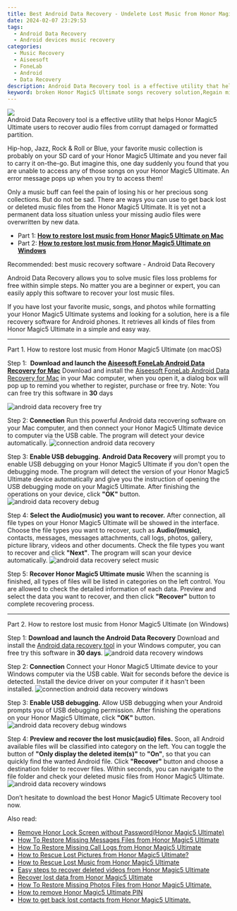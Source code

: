 ```yaml
---
title: Best Android Data Recovery - Undelete Lost Music from Honor Magic5 Ultimate
date: 2024-02-07 23:29:53
tags: 
  - Android Data Recovery
  - Android devices music recovery
categories: 
  - Music Recovery
  - Aiseesoft
  - FoneLab
  - Android
  - Data Recovery
description: Android Data Recovery tool is a effective utility that helps Honor Magic5 Ultimate users to recover audio files from corrupt damaged or formatted partition.
keyword: broken Honor Magic5 Ultimate songs recovery solution,Regain missing songs on Honor Magic5 Ultimate,Recover deleted songs,recover lost songs from Honor Magic5 Ultimate,save lost music on Honor Magic5 Ultimate,undelete songs from Honor Magic5 Ultimate,how to recover song in Honor Magic5 Ultimate,how do i recover song on Honor Magic5 Ultimate,lost all song in Honor Magic5 Ultimate again,Honor Magic5 Ultimate song deleted itself,how to refind deleted song from Honor Magic5 Ultimate,Honor Magic5 Ultimate reset but recover song
---
```


<img src="https://img0mobiles.techidaily.com/images/best-assets/devices/honor/honor-magic5-ultimate/5.jpg" class="atpl-imgstyle"  />

<div class="atpl-content atpl-for-fonelab-android recover-music">

<div class="atpl-post-description-part-1">
Android Data Recovery tool is a effective utility that helps Honor Magic5 Ultimate users to recover audio files from corrupt damaged or formatted partition.
</div>



<div class="atpl-post-description-part-2">
<div class="tpl-content-sub-paragraph-normal">
  <p>
    Hip-hop, Jazz, Rock & Roll or Blue, your favorite music collection is probably on your SD card of your Honor Magic5 Ultimate and you never fail to carry it on-the-go. But imagine this, one day suddenly you found that you are unable to access any of those songs on your Honor Magic5 Ultimate. An error message pops up when you try to access them!
  </p>
  <p>
    Only a music buff can feel the pain of losing his or her precious song collections. But do not be sad. There are ways you can use to get back lost or deleted music files from the Honor Magic5 Ultimate. It is yet not a permanent data loss situation unless your missing audio files were overwritten by new data.
  </p>
</div>
</div>

<ul>
  <li>Part 1: <strong><a href="#p1">How to restore lost music from Honor Magic5 Ultimate on Mac</a></strong></li>
  <li>Part 2: <strong><a href="#p2">How to restore lost music from Honor Magic5 Ultimate on Windows</a></strong></li>
</ul>


<div class="atpl-post-description-part-3">
<div class="tpl-content-sub-paragraph-title">
  Recommended: best music recovery software - Android Data Recovery
</div>
<div class="tpl-content-sub-paragraph-content">
  <p>
      Android Data Recovery allows you to solve music files loss problems for free within simple steps. No matter you are a beginner or expert, you can easily apply this software to recover your lost music files.
  </p>
  <p>
      If you have lost your favorite music, songs, and photos while formatting your Honor Magic5 Ultimate systems and looking for a solution, here is a file recovery software for Android phones. It retrieves all kinds of files from Honor Magic5 Ultimate in a simple and easy way.
  </p>
</div>
</div>



<!-- Part 1 -->
<a id="p1" name="p1" ></a><hr>

<div>
  <span class="atpl-step-part-style">Part 1. How to restore lost music from Honor Magic5 Ultimate (on macOS)</span>
</div>

<span class="atpl-stepstyle-a"><span>Step 1: </span></span> <strong>Download and launch the <a href="https://tools.techidaily.com/aiseesoft-android-data-recovery-for-mac/" target="_blank" rel="noopener">Aiseesoft FoneLab Android Data Recovery for Mac</a></strong>
Download and install the <a href="https://tools.techidaily.com/aiseesoft-android-data-recovery-for-mac/" target="_blank" rel="noopener">Aiseesoft FoneLab Android Data Recovery for Mac</a> in your Mac computer, when you open it, a dialog box will pop up to remind you whether to register, purchase or free try.
Note: You can free try this software in <strong>30</strong> days

<img src="https://tools.techidaily.com/images/apps/aiseesoft/android-data-recovery/mac-free-try.png" class="atpl-imgstyle" alt="android data recovery free try" />

<span class="atpl-stepstyle-a"><span>Step 2: </span></span> <strong>Connection</strong>
Run this powerful Android data recovering software on your Mac computer, and then connect your Honor Magic5 Ultimate device to computer via the USB cable. The program will detect your device automatically.
<img src="https://tools.techidaily.com/images/apps/aiseesoft/android-data-recovery/mac-connection-interface.jpg" class="atpl-imgstyle" alt="connection android data recovery" />

<span class="atpl-stepstyle-a"><span>Step 3: </span></span> <strong>Enable USB debugging.</strong>
<strong>Android Data Recovery</strong> will prompt you to enable USB debugging on your Honor Magic5 Ultimate if you don't open the debugging mode. The program will detect the version of your Honor Magic5 Ultimate device automatically and give you the instruction of opening the USB debugging mode on your Magic5 Ultimate. After finishing the operations on your device, click <strong>"OK"</strong> button.
<img src="https://tools.techidaily.com/images/apps/aiseesoft/android-data-recovery/mac-android-usb-debug.jpg"  class="atpl-imgstyle" alt="android data recovery debug" />

<span class="atpl-stepstyle-a"><span>Step 4: </span></span> <strong>Select the Audio(music) you want to recover.</strong>
After connection, all file types on your Honor Magic5 Ultimate will be showed in the interface. Choose the file types you want to recover, such as <strong>Audio/(music)</strong>, contacts, messages, messages attachments, call logs, photos, gallery, picture library, videos and other documents. Check the file types you want to recover and click <b>"Next"</b>. The program will scan your device automatically.
<img src="https://tools.techidaily.com/images/apps/aiseesoft/android-data-recovery/mac-choose-type-music.jpg" class="atpl-imgstyle" alt="android data recovery select music" />

<span class="atpl-stepstyle-a"><span>Step 5: </span></span> <strong>Recover Honor Magic5 Ultimate music</strong>
When the scanning is finished, all types of files will be listed in categories on the left control. You are allowed to check the detailed information of each data. Preview and select the data you want to recover, and then click <b>"Recover"</b> button to complete recovering process.


<a id="p2" name="p2"></a><hr>

<!-- Part 2 -->
<div>
  <span class="atpl-step-part-style">Part 2. How to restore lost music from Honor Magic5 Ultimate (on Windows)</span>
</div>

<span class="atpl-stepstyle-a"><span>Step 1: </span></span> <strong>Download and launch the Android Data Recovery</strong>
Download and install the <a href="https://tools.techidaily.com/aiseesoft-android-data-recovery-for-win/" target="_blank" rel="noopener">Android data recovery tool</a> in your Windows computer, you can free try this software in <b>30 days</b>.
<img src="https://tools.techidaily.com/images/apps/aiseesoft/android-data-recovery/win-start-interface.png"  class="atpl-imgstyle" alt="android data recovery windows" />

<span class="atpl-stepstyle-a"><span>Step 2: </span></span> <strong>Connection</strong>
Connect your Honor Magic5 Ultimate device to your Windows computer via the USB cable. Wait for seconds before the device is detected. Install the device driver on your computer if it hasn't been installed.
<img src="https://tools.techidaily.com/images/apps/aiseesoft/android-data-recovery/win-connection-interface.png" class="atpl-imgstyle" alt="connection android data recovery windows" />

<span class="atpl-stepstyle-a"><span>Step 3: </span></span> <strong>Enable USB debugging.</strong>
Allow USB debugging when your Android prompts you of USB debugging permission. After finishing the operations on your Honor Magic5 Ultimate, click <b>"OK"</b> button.
<img src="https://tools.techidaily.com/images/apps/aiseesoft/android-data-recovery/win-android-usb-debug.png" class="atpl-imgstyle" alt="android data recovery debug windows" />

<span class="atpl-stepstyle-a"><span>Step 4: </span></span> <strong>Preview and recover the lost music(audio) files.</strong>
Soon, all Android available files will be classified into category on the left. You can toggle the button of <b>"Only display the deleted item(s)"</b> to <b>"On"</b>, so that you can quickly find the wanted Android file. Click <b>"Recover"</b> button and choose a destination folder to recover files. Within seconds, you can navigate to the file folder and check your deleted music files from Honor Magic5 Ultimate.
<img src="https://tools.techidaily.com/images/apps/aiseesoft/android-data-recovery/win-recover-music.jpg" class="atpl-imgstyle" alt="android data recovery windows" />

<div class="atpl-post-description-part-4">
<div class="tpl-content-sub-paragraph-normal">
    <p>
        Don’t hesitate to download the best Honor Magic5 Ultimate Recovery tool now.
    </p>
</div>
</div>


<ins class="adsbygoogle"
     style="display:block"
     data-ad-client="ca-pub-7571918770474297"
     data-ad-slot="8358498916"
     data-ad-format="auto"
     data-full-width-responsive="true"></ins>

<span class="atpl-alsoreadstyle">Also read:</span>
<div><ul>
<li><a href="/remove-honor-lock-screen-without-password-honor-magic5-ultimate-by-drfone-android-unlock-android-unlock/" target="_blank" rel="noopener"><u>Remove Honor Lock Screen without Password(Honor Magic5 Ultimate)</u></a></li>
<li><a href="/how-to-restore-missing-messages-files-from-honor-magic5-ultimate-by-fonelab-android-recover-messages/" target="_blank" rel="noopener"><u>How To  Restore Missing Messages Files from Honor Magic5 Ultimate</u></a></li>
<li><a href="/how-to-restore-missing-call-logs-from-honor-magic5-ultimate-by-fonelab-android-recover-call-logs/" target="_blank" rel="noopener"><u>How To  Restore Missing Call Logs from Honor Magic5 Ultimate</u></a></li>
<li><a href="/how-to-rescue-lost-pictures-from-honor-magic5-ultimate-by-fonelab-android-recover-pictures/" target="_blank" rel="noopener"><u>How to Rescue Lost Pictures from Honor Magic5 Ultimate?</u></a></li>
<li><a href="/how-to-rescue-lost-music-from-honor-magic5-ultimate-by-fonelab-android-recover-music/" target="_blank" rel="noopener"><u>How to Rescue Lost Music from Honor Magic5 Ultimate</u></a></li>
<li><a href="/easy-steps-to-recover-deleted-videos-from-honor-magic5-ultimate-by-fonelab-android-recover-video/" target="_blank" rel="noopener"><u>Easy steps to recover deleted videos from Honor Magic5 Ultimate</u></a></li>
<li><a href="/recover-lost-data-from-honor-magic5-ultimate-by-fonelab-android-recover-data/" target="_blank" rel="noopener"><u>Recover lost data from Honor Magic5 Ultimate</u></a></li>
<li><a href="/how-to-restore-missing-photos-files-from-honor-magic5-ultimate-by-fonelab-android-recover-photos/" target="_blank" rel="noopener"><u>How To  Restore Missing Photos Files from Honor Magic5 Ultimate.</u></a></li>
<li><a href="/how-to-remove-honor-magic5-ultimate-pin-by-drfone-android-unlock-android-unlock/" target="_blank" rel="noopener"><u>How to remove Honor Magic5 Ultimate PIN</u></a></li>
<li><a href="/how-to-get-back-lost-contacts-from-honor-magic5-ultimate-by-fonelab-android-recover-contacts/" target="_blank" rel="noopener"><u>How to get back lost contacts from Honor Magic5 Ultimate.</u></a></li>
</ul></div>

</div>